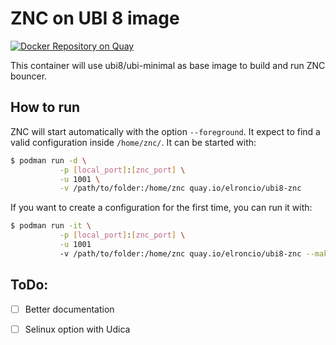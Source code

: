 # ZNC on UBI 8 image
[![Docker Repository on Quay](https://quay.io/repository/elroncio/ubi8-znc/status "Docker Repository on Quay")](https://quay.io/repository/elroncio/ubi8-znc)

This container will use ubi8/ubi-minimal as base image to build and run ZNC bouncer.


## How to run


ZNC will start automatically with the option `--foreground`. It expect to find a valid configuration inside `/home/znc/`.
It can be started with:

```bash
$ podman run -d \
           -p [local_port]:[znc_port] \
           -u 1001 \
           -v /path/to/folder:/home/znc quay.io/elroncio/ubi8-znc
```

If you want to create a configuration for the first time, you can run it with:

```bash
$ podman run -it \
           -p [local_port]:[znc_port] \
           -u 1001 
           -v /path/to/folder:/home/znc quay.io/elroncio/ubi8-znc --makeconf
```


## ToDo:

- [ ] Better documentation
- [ ] Selinux option with Udica

